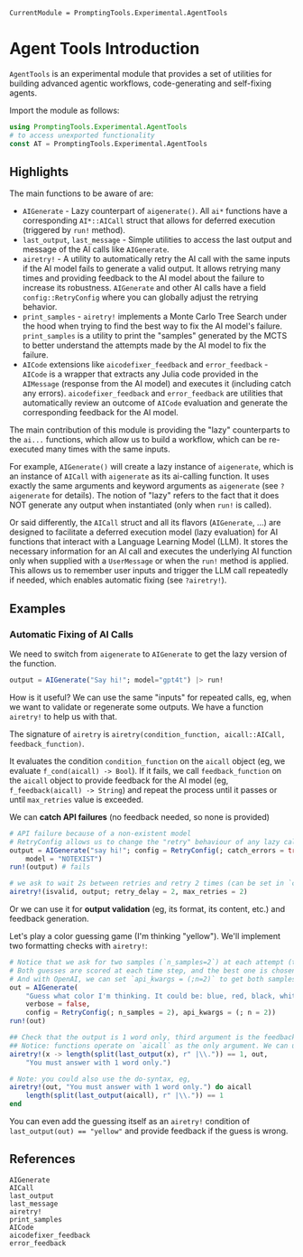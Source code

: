 ```@meta
CurrentModule = PromptingTools.Experimental.AgentTools
```

# Agent Tools Introduction

`AgentTools` is an experimental module that provides a set of utilities for building advanced agentic workflows, code-generating and self-fixing agents.

Import the module as follows:

```julia
using PromptingTools.Experimental.AgentTools
# to access unexported functionality
const AT = PromptingTools.Experimental.AgentTools
```

## Highlights

The main functions to be aware of are:
- `AIGenerate` - Lazy counterpart of `aigenerate()`. All `ai*` functions have a corresponding `AI*::AICall` struct that allows for deferred execution (triggered by `run!` method).
- `last_output`, `last_message` - Simple utilities to access the last output and message of the AI calls like `AIGenerate`.
- `airetry!` - A utility to automatically retry the AI call with the same inputs if the AI model fails to generate a valid output. It allows retrying many times and providing feedback to the AI model about the failure to increase its robustness. `AIGenerate` and other AI calls have a field `config::RetryConfig` where you can globally adjust the retrying behavior.
- `print_samples` - `airetry!` implements a Monte Carlo Tree Search under the hood when trying to find the best way to fix the AI model's failure. `print_samples` is a utility to print the "samples" generated by the MCTS to better understand the attempts made by the AI model to fix the failure.
- `AICode` extensions like `aicodefixer_feedback` and `error_feedback` - `AICode` is a wrapper that extracts any Julia code provided in the `AIMessage` (response from the AI model) and executes it (including catch any errors). `aicodefixer_feedback` and `error_feedback` are utilities that automatically review an outcome of `AICode` evaluation and generate the corresponding feedback for the AI model.


The main contribution of this module is providing the "lazy" counterparts to the `ai...` functions, which allow us to build a workflow, which can be re-executed many times with the same inputs.

For example, `AIGenerate()` will create a lazy instance of `aigenerate`, which is an instance of `AICall` with `aigenerate` as its ai-calling function. It uses exactly the same arguments and keyword arguments as `aigenerate` (see `?aigenerate` for details). The notion of "lazy" refers to the fact that it does NOT generate any output when instantiated (only when `run!` is called). 

Or said differently, the `AICall` struct and all its flavors (`AIGenerate`, ...) are designed to facilitate a deferred execution model (lazy evaluation) for AI functions that interact with a Language Learning Model (LLM). It stores the necessary information for an AI call and executes the underlying AI function only when supplied with a `UserMessage` or when the `run!` method is applied. This allows us to remember user inputs and trigger the LLM call repeatedly if needed, which enables automatic fixing (see `?airetry!`).

## Examples

### Automatic Fixing of AI Calls

We need to switch from `aigenerate` to `AIGenerate` to get the lazy version of the function. 
```julia
output = AIGenerate("Say hi!"; model="gpt4t") |> run!
```

How is it useful? We can use the same "inputs" for repeated calls, eg, when we want to validate 
or regenerate some outputs. We have a function `airetry!` to help us with that.

The signature of `airetry` is `airetry(condition_function, aicall::AICall, feedback_function)`.

It evaluates the condition `condition_function` on the `aicall` object (eg, we evaluate `f_cond(aicall) -> Bool`). If it fails, we call `feedback_function` on the `aicall` object to provide feedback for the AI model (eg, `f_feedback(aicall) -> String`) and repeat the process until it passes or until `max_retries` value is exceeded.

We can **catch API failures** (no feedback needed, so none is provided)
```julia
# API failure because of a non-existent model
# RetryConfig allows us to change the "retry" behaviour of any lazy call
output = AIGenerate("say hi!"; config = RetryConfig(; catch_errors = true),
    model = "NOTEXIST")
run!(output) # fails

# we ask to wait 2s between retries and retry 2 times (can be set in `config` in aicall as well)
airetry!(isvalid, output; retry_delay = 2, max_retries = 2)
```

Or we can use it for **output validation** (eg, its format, its content, etc.) and feedback generation.

Let's play a color guessing game (I'm thinking "yellow"). We'll implement two formatting checks with `airetry!`:

```julia
# Notice that we ask for two samples (`n_samples=2`) at each attempt (to improve our chances). 
# Both guesses are scored at each time step, and the best one is chosen for the next step.
# And with OpenAI, we can set `api_kwargs = (;n=2)` to get both samples simultaneously (cheaper and faster)!
out = AIGenerate(
    "Guess what color I'm thinking. It could be: blue, red, black, white, yellow. Answer with 1 word only";
    verbose = false,
    config = RetryConfig(; n_samples = 2), api_kwargs = (; n = 2))
run!(out)

## Check that the output is 1 word only, third argument is the feedback that will be provided if the condition fails
## Notice: functions operate on `aicall` as the only argument. We can use utilities like `last_output` and `last_message` to access the last message and output in the conversation.
airetry!(x -> length(split(last_output(x), r" |\\.")) == 1, out,
    "You must answer with 1 word only.")

# Note: you could also use the do-syntax, eg, 
airetry!(out, "You must answer with 1 word only.") do aicall
    length(split(last_output(aicall), r" |\\.")) == 1
end
```

You can even add the guessing itself as an `airetry!` condition of `last_output(out) == "yellow"` and provide feedback if the guess is wrong.

## References

```@docs; canonical=false
AIGenerate
AICall
last_output
last_message
airetry!
print_samples
AICode
aicodefixer_feedback
error_feedback
```
